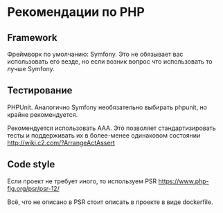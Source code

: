 # Рекомендации по PHP

## Framework
Фреймворк по умолчанию: Symfony. Это не обязывает вас использовать его везде, но если возник вопрос что использовать то лучше Symfony.

## Тестирование
PHPUnit. Аналогично Symfony необязательно выбирать phpunit, но крайне рекомендуется.

Рекомендуется использовать AAA. Это позволяет стандартизировать тесты и поддерживать их в более-менее одинаковом состоянии 
http://wiki.c2.com/?ArrangeActAssert

## Code style
Если проект не требует иного, то используем PSR
https://www.php-fig.org/psr/psr-12/

Всё, что не описано в PSR стоит описать в проекте в виде dockerfile. 
